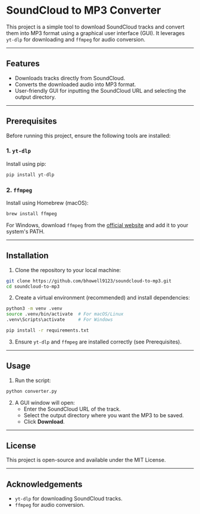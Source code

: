 # SoundCloud to MP3 Converter

This project is a simple tool to download SoundCloud tracks and convert them into MP3 format using a graphical user interface (GUI). It leverages `yt-dlp` for downloading and `ffmpeg` for audio conversion.

---

## Features

- Downloads tracks directly from SoundCloud.
- Converts the downloaded audio into MP3 format.
- User-friendly GUI for inputting the SoundCloud URL and selecting the output directory.

---

## Prerequisites

Before running this project, ensure the following tools are installed:

### 1. `yt-dlp`
Install using pip:

```bash
pip install yt-dlp
```

### 2. `ffmpeg`
Install using Homebrew (macOS):

```bash
brew install ffmpeg
```

For Windows, download `ffmpeg` from the [official website](https://ffmpeg.org/download.html) and add it to your system's PATH.

---

## Installation

1. Clone the repository to your local machine:

```bash
git clone https://github.com/bhowell9123/soundcloud-to-mp3.git
cd soundcloud-to-mp3
```

2. Create a virtual environment (recommended) and install dependencies:

```bash
python3 -m venv .venv
source .venv/bin/activate  # For macOS/Linux
.venv\Scripts\activate     # For Windows

pip install -r requirements.txt
```

3. Ensure `yt-dlp` and `ffmpeg` are installed correctly (see Prerequisites).

---

## Usage

1. Run the script:

```bash
python converter.py
```

2. A GUI window will open:
   - Enter the SoundCloud URL of the track.
   - Select the output directory where you want the MP3 to be saved.
   - Click **Download**.

---

## License

This project is open-source and available under the MIT License.

---

## Acknowledgements

- `yt-dlp` for downloading SoundCloud tracks.
- `ffmpeg` for audio conversion.
